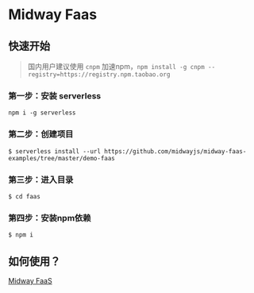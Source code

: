 # Midway Faas

## 快速开始

> 国内用户建议使用 `cnpm` 加速npm，`npm install -g cnpm --registry=https://registry.npm.taobao.org`


### 第一步：安装 serverless

```shell script
npm i -g serverless
```

### 第二步：创建项目

```shell script
$ serverless install --url https://github.com/midwayjs/midway-faas-examples/tree/master/demo-faas
```

### 第三步：进入目录

```shell script
$ cd faas
```

### 第四步：安装npm依赖

```shell script
$ npm i
```

## 如何使用？

[Midway FaaS](https://github.com/midwayjs/midway-faas)
